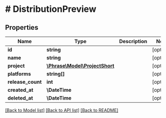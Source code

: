 # # DistributionPreview

## Properties

Name | Type | Description | Notes
------------ | ------------- | ------------- | -------------
**id** | **string** |  | [optional] 
**name** | **string** |  | [optional] 
**project** | [**\Phrase\Model\ProjectShort**](ProjectShort.md) |  | [optional] 
**platforms** | **string[]** |  | [optional] 
**release_count** | **int** |  | [optional] 
**created_at** | **\DateTime** |  | [optional] 
**deleted_at** | **\DateTime** |  | [optional] 

[[Back to Model list]](../../README.md#documentation-for-models) [[Back to API list]](../../README.md#documentation-for-api-endpoints) [[Back to README]](../../README.md)


